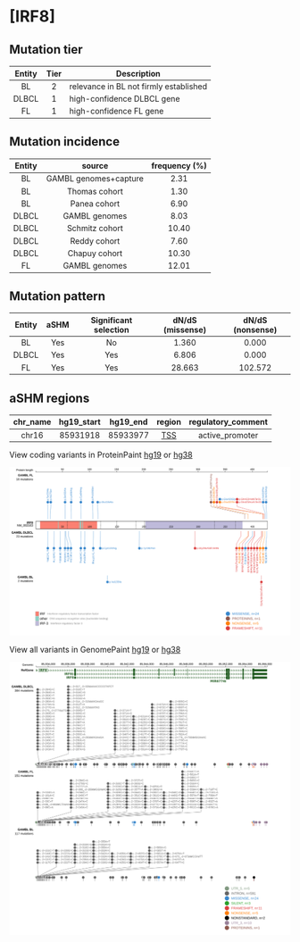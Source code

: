 # [IRF8]

## Mutation tier

|Entity|Tier|Description                           |
|:------:|:----:|--------------------------------------|
|BL    |2   |relevance in BL not firmly established|
|DLBCL |1   |high-confidence DLBCL gene            |
|FL    |1   |high-confidence FL gene               |
## Mutation incidence

|Entity|source               |frequency (%)|
|:------:|:---------------------:|:-------------:|
|BL    |GAMBL genomes+capture| 2.31        |
|BL    |Thomas cohort        | 1.30        |
|BL    |Panea cohort         | 6.90        |
|DLBCL |GAMBL genomes        | 8.03        |
|DLBCL |Schmitz cohort       |10.40        |
|DLBCL |Reddy cohort         | 7.60        |
|DLBCL |Chapuy cohort        |10.30        |
|FL    |GAMBL genomes        |12.01        |

## Mutation pattern

|Entity|aSHM|Significant selection|dN/dS (missense)|dN/dS (nonsense)|
|:------:|:----:|:---------------------:|:----------------:|:----------------:|
|BL    |Yes |No                   | 1.360          |  0.000         |
|DLBCL |Yes |Yes                  | 6.806          |  0.000         |
|FL    |Yes |Yes                  |28.663          |102.572         |

## aSHM regions

|chr_name|hg19_start|hg19_end|region                                                                                    |regulatory_comment|
|:--------:|:----------:|:--------:|:------------------------------------------------------------------------------------------:|:------------------:|
|chr16   |85931918  |85933977|[TSS](https://genome.ucsc.edu/s/rdmorin/GAMBL%20hg19?position=chr16%3A85931918%2D85933977)|active_promoter   |



View coding variants in ProteinPaint [hg19](https://www.bcgsc.ca/downloads/morinlab/GAMBL/test/genes/IRF8_protein.html)  or [hg38](https://www.bcgsc.ca/downloads/morinlab/GAMBL/test/genes/IRF8_protein_hg38.html)

![image](images/proteinpaint/IRF8_NM_002163.svg)

View all variants in GenomePaint [hg19](https://www.bcgsc.ca/downloads/morinlab/GAMBL/test/genes/IRF8.html)  or [hg38](https://www.bcgsc.ca/downloads/morinlab/GAMBL/test/genes/IRF8_hg38.html)

![image](images/proteinpaint/IRF8.svg)
